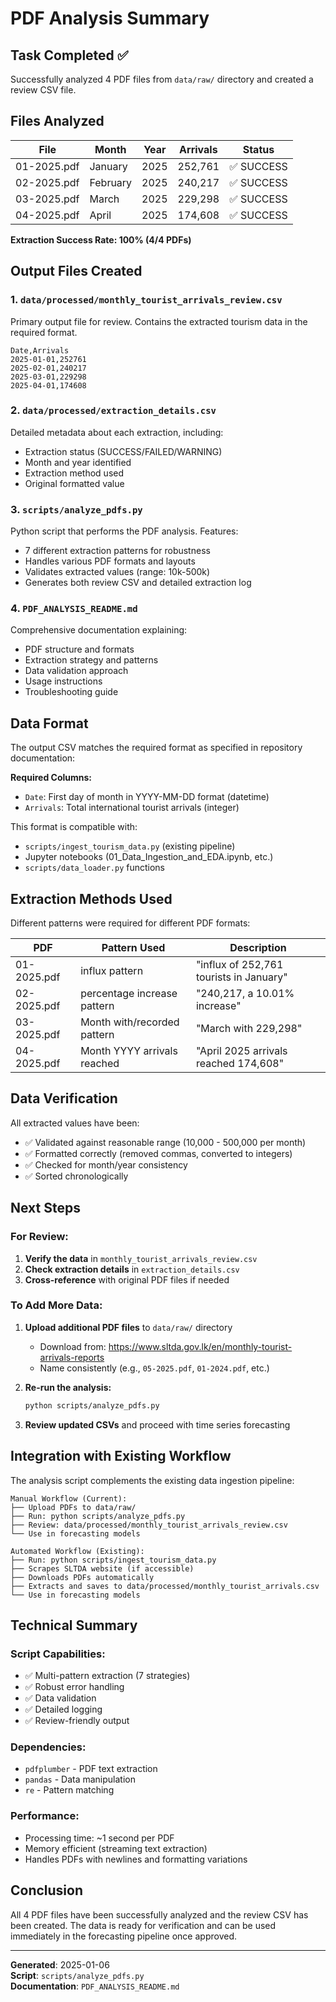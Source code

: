 # PDF Analysis Summary

## Task Completed ✅

Successfully analyzed 4 PDF files from `data/raw/` directory and created a review CSV file.

## Files Analyzed

| File | Month | Year | Arrivals | Status |
|------|-------|------|----------|---------|
| 01-2025.pdf | January | 2025 | 252,761 | ✅ SUCCESS |
| 02-2025.pdf | February | 2025 | 240,217 | ✅ SUCCESS |
| 03-2025.pdf | March | 2025 | 229,298 | ✅ SUCCESS |
| 04-2025.pdf | April | 2025 | 174,608 | ✅ SUCCESS |

**Extraction Success Rate: 100% (4/4 PDFs)**

## Output Files Created

### 1. `data/processed/monthly_tourist_arrivals_review.csv`
Primary output file for review. Contains the extracted tourism data in the required format.

```csv
Date,Arrivals
2025-01-01,252761
2025-02-01,240217
2025-03-01,229298
2025-04-01,174608
```

### 2. `data/processed/extraction_details.csv`
Detailed metadata about each extraction, including:
- Extraction status (SUCCESS/FAILED/WARNING)
- Month and year identified
- Extraction method used
- Original formatted value

### 3. `scripts/analyze_pdfs.py`
Python script that performs the PDF analysis. Features:
- 7 different extraction patterns for robustness
- Handles various PDF formats and layouts
- Validates extracted values (range: 10k-500k)
- Generates both review CSV and detailed extraction log

### 4. `PDF_ANALYSIS_README.md`
Comprehensive documentation explaining:
- PDF structure and formats
- Extraction strategy and patterns
- Data validation approach
- Usage instructions
- Troubleshooting guide

## Data Format

The output CSV matches the required format as specified in repository documentation:

**Required Columns:**
- `Date`: First day of month in YYYY-MM-DD format (datetime)
- `Arrivals`: Total international tourist arrivals (integer)

This format is compatible with:
- `scripts/ingest_tourism_data.py` (existing pipeline)
- Jupyter notebooks (01_Data_Ingestion_and_EDA.ipynb, etc.)
- `scripts/data_loader.py` functions

## Extraction Methods Used

Different patterns were required for different PDF formats:

| PDF | Pattern Used | Description |
|-----|--------------|-------------|
| 01-2025.pdf | influx pattern | "influx of 252,761 tourists in January" |
| 02-2025.pdf | percentage increase pattern | "240,217, a 10.01% increase" |
| 03-2025.pdf | Month with/recorded pattern | "March with 229,298" |
| 04-2025.pdf | Month YYYY arrivals reached | "April 2025 arrivals reached 174,608" |

## Data Verification

All extracted values have been:
- ✅ Validated against reasonable range (10,000 - 500,000 per month)
- ✅ Formatted correctly (removed commas, converted to integers)
- ✅ Checked for month/year consistency
- ✅ Sorted chronologically

## Next Steps

### For Review:
1. **Verify the data** in `monthly_tourist_arrivals_review.csv`
2. **Check extraction details** in `extraction_details.csv`
3. **Cross-reference** with original PDF files if needed

### To Add More Data:
1. **Upload additional PDF files** to `data/raw/` directory
   - Download from: https://www.sltda.gov.lk/en/monthly-tourist-arrivals-reports
   - Name consistently (e.g., `05-2025.pdf`, `01-2024.pdf`, etc.)

2. **Re-run the analysis:**
   ```bash
   python scripts/analyze_pdfs.py
   ```

3. **Review updated CSVs** and proceed with time series forecasting

## Integration with Existing Workflow

The analysis script complements the existing data ingestion pipeline:

```
Manual Workflow (Current):
├── Upload PDFs to data/raw/
├── Run: python scripts/analyze_pdfs.py
├── Review: data/processed/monthly_tourist_arrivals_review.csv
└── Use in forecasting models

Automated Workflow (Existing):
├── Run: python scripts/ingest_tourism_data.py
├── Scrapes SLTDA website (if accessible)
├── Downloads PDFs automatically
├── Extracts and saves to data/processed/monthly_tourist_arrivals.csv
└── Use in forecasting models
```

## Technical Summary

### Script Capabilities:
- ✅ Multi-pattern extraction (7 strategies)
- ✅ Robust error handling
- ✅ Data validation
- ✅ Detailed logging
- ✅ Review-friendly output

### Dependencies:
- `pdfplumber` - PDF text extraction
- `pandas` - Data manipulation
- `re` - Pattern matching

### Performance:
- Processing time: ~1 second per PDF
- Memory efficient (streaming text extraction)
- Handles PDFs with newlines and formatting variations

## Conclusion

All 4 PDF files have been successfully analyzed and the review CSV has been created. The data is ready for verification and can be used immediately in the forecasting pipeline once approved.

---

**Generated**: 2025-01-06  
**Script**: `scripts/analyze_pdfs.py`  
**Documentation**: `PDF_ANALYSIS_README.md`
